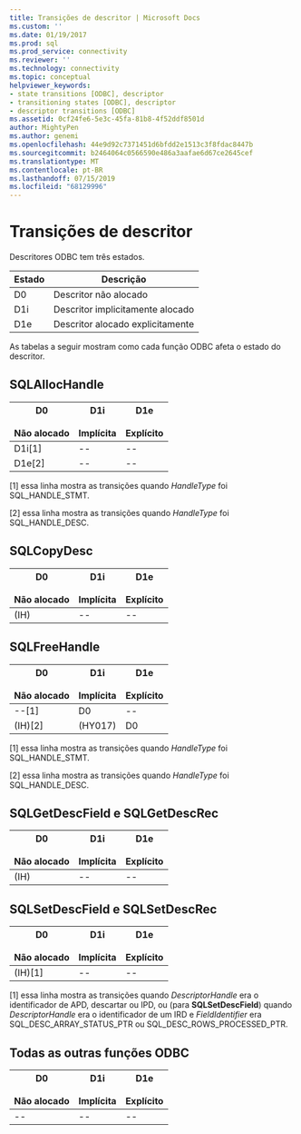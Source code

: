 ```yaml
---
title: Transições de descritor | Microsoft Docs
ms.custom: ''
ms.date: 01/19/2017
ms.prod: sql
ms.prod_service: connectivity
ms.reviewer: ''
ms.technology: connectivity
ms.topic: conceptual
helpviewer_keywords:
- state transitions [ODBC], descriptor
- transitioning states [ODBC], descriptor
- descriptor transitions [ODBC]
ms.assetid: 0cf24fe6-5e3c-45fa-81b8-4f52ddf8501d
author: MightyPen
ms.author: genemi
ms.openlocfilehash: 44e9d92c7371451d6bfdd2e1513c3f8fdac8447b
ms.sourcegitcommit: b2464064c0566590e486a3aafae6d67ce2645cef
ms.translationtype: MT
ms.contentlocale: pt-BR
ms.lasthandoff: 07/15/2019
ms.locfileid: "68129996"
---
```

# <a name="descriptor-transitions"></a>Transições de descritor
Descritores ODBC tem três estados.  
  
|Estado|Descrição|  
|-----------|-----------------|  
|D0|Descritor não alocado|  
|D1i|Descritor implicitamente alocado|  
|D1e|Descritor alocado explicitamente|  
  
 As tabelas a seguir mostram como cada função ODBC afeta o estado do descritor.  
  
## <a name="sqlallochandle"></a>SQLAllocHandle  
  
|D0<br /><br /> Não alocado|D1i<br /><br /> Implícita|D1e<br /><br /> Explícito|  
|------------------------|----------------------|----------------------|  
|D1i[1]|--|--|  
|D1e[2]|--|--|  
  
 [1] essa linha mostra as transições quando *HandleType* foi SQL_HANDLE_STMT.  
  
 [2] essa linha mostra as transições quando *HandleType* foi SQL_HANDLE_DESC.  
  
## <a name="sqlcopydesc"></a>SQLCopyDesc  
  
|D0<br /><br /> Não alocado|D1i<br /><br /> Implícita|D1e<br /><br /> Explícito|  
|------------------------|----------------------|----------------------|  
|(IH)|--|--|  
  
## <a name="sqlfreehandle"></a>SQLFreeHandle  
  
|D0<br /><br /> Não alocado|D1i<br /><br /> Implícita|D1e<br /><br /> Explícito|  
|------------------------|----------------------|----------------------|  
|--[1]|D0|--|  
|(IH)[2]|(HY017)|D0|  
  
 [1] essa linha mostra as transições quando *HandleType* foi SQL_HANDLE_STMT.  
  
 [2] essa linha mostra as transições quando *HandleType* foi SQL_HANDLE_DESC.  
  
## <a name="sqlgetdescfield-and-sqlgetdescrec"></a>SQLGetDescField e SQLGetDescRec  
  
|D0<br /><br /> Não alocado|D1i<br /><br /> Implícita|D1e<br /><br /> Explícito|  
|------------------------|----------------------|----------------------|  
|(IH)|--|--|  
  
## <a name="sqlsetdescfield-and-sqlsetdescrec"></a>SQLSetDescField e SQLSetDescRec  
  
|D0<br /><br /> Não alocado|D1i<br /><br /> Implícita|D1e<br /><br /> Explícito|  
|------------------------|----------------------|----------------------|  
|(IH)[1]|--|--|  
  
 [1] essa linha mostra as transições quando *DescriptorHandle* era o identificador de APD, descartar ou IPD, ou (para **SQLSetDescField**) quando *DescriptorHandle* era o identificador de um IRD e *FieldIdentifier* era SQL_DESC_ARRAY_STATUS_PTR ou SQL_DESC_ROWS_PROCESSED_PTR.  
  
## <a name="all-other-odbc-functions"></a>Todas as outras funções ODBC  
  
|D0<br /><br /> Não alocado|D1i<br /><br /> Implícita|D1e<br /><br /> Explícito|  
|------------------------|----------------------|----------------------|  
|--|--|--|
